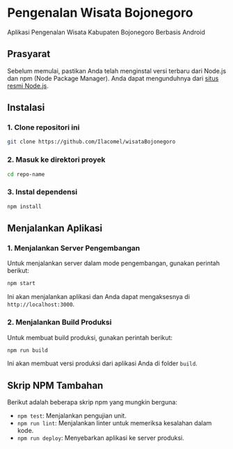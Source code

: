 
# Pengenalan Wisata Bojonegoro

Aplikasi Pengenalan Wisata Kabupaten Bojonegoro Berbasis Android

## Prasyarat

Sebelum memulai, pastikan Anda telah menginstal versi terbaru dari Node.js dan npm (Node Package Manager). Anda dapat mengunduhnya dari [situs resmi Node.js](https://nodejs.org/).

## Instalasi

### 1. Clone repositori ini

```bash
git clone https://github.com/Ilacomel/wisataBojonegoro
```

### 2. Masuk ke direktori proyek

```bash
cd repo-name
```

### 3. Instal dependensi

```bash
npm install
```

## Menjalankan Aplikasi

### 1. Menjalankan Server Pengembangan

Untuk menjalankan server dalam mode pengembangan, gunakan perintah berikut:

```bash
npm start
```

Ini akan menjalankan aplikasi dan Anda dapat mengaksesnya di `http://localhost:3000`.

### 2. Menjalankan Build Produksi

Untuk membuat build produksi, gunakan perintah berikut:

```bash
npm run build
```

Ini akan membuat versi produksi dari aplikasi Anda di folder `build`.

## Skrip NPM Tambahan

Berikut adalah beberapa skrip npm yang mungkin berguna:

- `npm test`: Menjalankan pengujian unit.
- `npm run lint`: Menjalankan linter untuk memeriksa kesalahan dalam kode.
- `npm run deploy`: Menyebarkan aplikasi ke server produksi.
